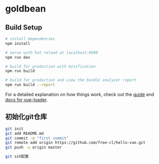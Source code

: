 # goldbean

## Build Setup

``` bash
# install dependencies
npm install

# serve with hot reload at localhost:8080
npm run dev

# build for production with minification
npm run build

# build for production and view the bundle analyzer report
npm run build --report
```

For a detailed explanation on how things work, check out the [guide](http://vuejs-templates.github.io/webpack/) and [docs for vue-loader](http://vuejs.github.io/vue-loader).

## 初始化git仓库
``` bash
git init
git add README.md
git commit -m "first commit"
git remote add origin https://github.com/free-cl/hello-vue.git
git push -u origin master

git ssh配置
```